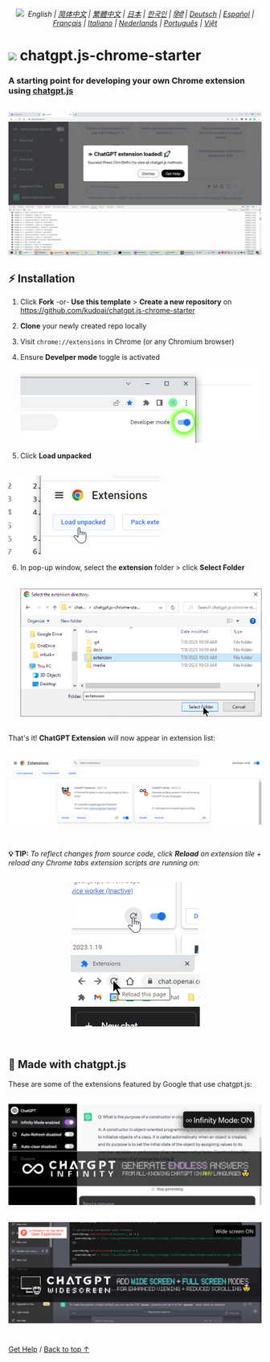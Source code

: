 <div align="center">
    <h6>
        <picture>
            <source type="image/svg+xml" media="(prefers-color-scheme: dark)" srcset="https://raw.githubusercontent.com/KudoAI/chatgpt.js/main/media/images/icons/earth-americas-white-icon32.svg">
            <img height=14 src="https://raw.githubusercontent.com/KudoAI/chatgpt.js/main/media/images/icons/earth-americas-icon32.svg">
        </picture>
        &nbsp;English |
        <a href="zh-cn#readme">简体中文</a> |
        <a href="zh-tw#readme">繁體中文</a> |
        <a href="ja#readme">日本</a> |
        <a href="ko#readme">한국인</a> |
        <a href="hi#readme">हिंदी</a> |
        <a href="de#readme">Deutsch</a> |
        <a href="es#readme">Español</a> |
        <a href="fr#readme">Français</a> |
        <a href="it#readme">Italiano</a> |
        <a href="nl#readme">Nederlands</a> |
        <a href="pt#readme">Português</a> |
        <a href="vi#readme">Việt</a>
    </h6>
</div>

# <img height=21 src="https://www.google.com/chrome/static/images/favicons/apple-icon-60x60.png"> chatgpt.js-chrome-starter

<h3>A starting point for developing your own Chrome extension using <a href="https://github.com/kudoai/chatgpt.js">chatgpt.js</a></h3>

<br>

<img src="../media/images/screenshots/extension-loaded.png">

## ⚡ Installation

1. Click **Fork** -or- **Use this template** > **Create a new repository** on https://github.com/kudoai/chatgpt.js-chrome-starter

2. **Clone** your newly created repo locally

3. Visit `chrome://extensions` in Chrome (or any Chromium browser)

4. Ensure **Develper mode** toggle is activated<br>
![](../media/images/screenshots/developer-mode-toggle.png)

5. Click **Load unpacked**<br><br>
<img src="../media/images/screenshots/load-unpacked-button.png">
<br>

6. In pop-up window, select the **extension** folder > click **Select Folder**<br><br><br>
<img src="../media/images/screenshots/select-extension-folder.png"><br><br>

That's it! **ChatGPT Extension** will now appear in extension list:

<br>

<img src="../media/images/screenshots/chatgpt-extension-in-list.png">

<p><br>

**💡 TIP:** _To reflect changes from source code, click **Reload** on extension tile + reload any Chrome tabs extension scripts are running on:_

<div align="center">

<br>

<img src="../media/images/screenshots/reload-extension-button.png">
<img src="../media/images/screenshots/reload-page-button.png">

<p><br>

</div>

## 🤖 Made with chatgpt.js

These are some of the extensions featured by Google that use chatgpt.js:

<div align="center">

<br>


<a href="https://chatgptinfinity.com" target="_blank" rel="noopener">
    <img width=777 src="https://raw.githubusercontent.com/adamlui/chatgpt-infinity/main/chrome/media/images/tiles/marquee-promo-tile-1400x560.png">
</a>

<p><br>

<a href="https://chatgptwidescreen.com" target="_blank" rel="noopener">
    <img width=777 src="https://raw.githubusercontent.com/adamlui/chatgpt-widescreen/main/chrome/media/images/tiles/marquee-promo-tile-1400x560.png">
</a>

</div>

#

<a href="https://github.com/kudoai/chatgpt.js-chrome-starter/issues">Get Help</a> / <a href="#">Back to top ↑</a>

